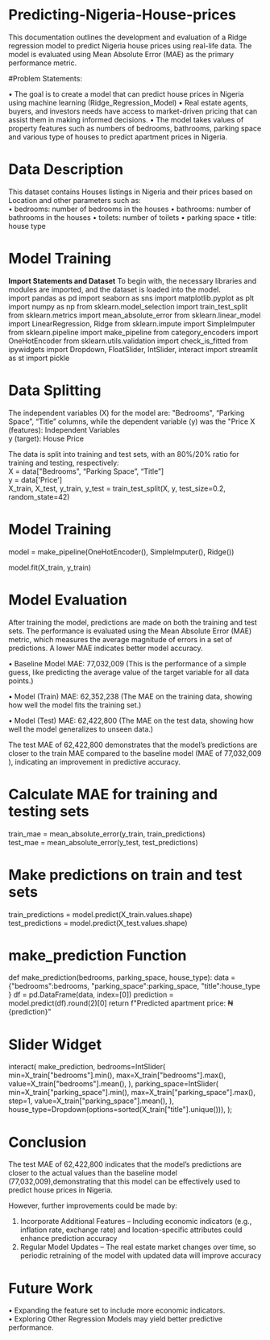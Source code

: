 # Predicting-Nigeria-House-prices

This documentation outlines the development and evaluation of a Ridge regression model to predict Nigeria house prices using real-life data. The model is evaluated using Mean Absolute Error (MAE) as the primary performance metric.


#Problem Statements:

•	The goal is to create a model that can predict house prices in Nigeria using machine learning (Ridge_Regression_Model)
•	Real estate agents, buyers, and investors needs have access to market-driven pricing that can assist them in making informed decisions.
•	The model takes values of property features such as numbers of bedrooms, bathrooms, parking space and various type of houses to predict apartment prices in Nigeria.


# Data Description
This dataset contains Houses listings in Nigeria and their prices based on Location and other parameters such as:<br>
•	bedrooms: number of bedrooms in the houses
•	bathrooms: number of bathrooms in the houses
•	toilets: number of toilets 
•	parking space
•	title: house type


# Model Training

**Import Statements and Dataset**
To begin with, the necessary libraries and modules are imported, and the dataset is loaded into the model.<br>
import pandas as pd
import seaborn as sns
import matplotlib.pyplot as plt
import numpy as np
from sklearn.model_selection import train_test_split
from sklearn.metrics import mean_absolute_error
from sklearn.linear_model import LinearRegression, Ridge
from sklearn.impute import SimpleImputer
from sklearn.pipeline import make_pipeline
from category_encoders import OneHotEncoder
from sklearn.utils.validation import check_is_fitted
from ipywidgets import Dropdown, FloatSlider, IntSlider, interact
import streamlit as st
import pickle

# Data Splitting
The independent variables (X) for the model are: "Bedrooms", “Parking Space”, “Title” columns, while the dependent variable (y) was the "Price
	X (features): Independent Variables<br>
  y (target): House Price<br>

  The data is split into training and test sets, with an 80%/20% ratio for training and testing, respectively:<br>
X = data["Bedrooms", “Parking Space”, “Title”]<br>
y = data['Price']<br>
X_train, X_test, y_train, y_test = train_test_split(X, y, test_size=0.2, random_state=42)

# Model Training
model = make_pipeline(OneHotEncoder(), SimpleImputer(), Ridge())

model.fit(X_train, y_train)

# Model Evaluation

After training the model, predictions are made on both the training and test sets. The performance is evaluated using the Mean Absolute Error (MAE) metric, which measures the average magnitude of errors in a set of predictions. A lower MAE indicates better model accuracy.<br>

•	Baseline Model MAE: 77,032,009  (This is the performance of a simple guess, like predicting the average value of the target variable for all data points.)<br>

•	Model (Train) MAE: 62,352,238 (The MAE on the training data, showing how well the model fits the training set.)<br>

•	Model (Test) MAE: 62,422,800 (The MAE on the test data, showing how well the model generalizes to unseen data.)<br>

The test MAE of 62,422,800 demonstrates that the model’s predictions are closer to the train MAE compared to the baseline model (MAE of 77,032,009 ), indicating an improvement in predictive accuracy.

# Calculate MAE for training and testing sets

train_mae = mean_absolute_error(y_train, train_predictions)<br>
test_mae = mean_absolute_error(y_test, test_predictions)<br>

# Make predictions on train and test sets

train_predictions = model.predict(X_train.values.shape)<br>
test_predictions = model.predict(X_test.values.shape)<br>

# make_prediction Function
def make_prediction(bedrooms, parking_space, house_type):
    data = {"bedrooms":bedrooms,
            "parking_space":parking_space,
            "title":house_type
    }
    df = pd.DataFrame(data, index=[0])
    prediction = model.predict(df).round(2)[0]
    return f"Predicted apartment price: ₦{prediction}"

# Slider Widget
interact(
    make_prediction,
    bedrooms=IntSlider(
        min=X_train["bedrooms"].min(),
        max=X_train["bedrooms"].max(),
        value=X_train["bedrooms"].mean(),
    ),
    parking_space=IntSlider(
        min=X_train["parking_space"].min(),
        max=X_train["parking_space"].max(),
        step=1,
        value=X_train["parking_space"].mean(),
    ),
    house_type=Dropdown(options=sorted(X_train["title"].unique())),
);

# Conclusion
The test MAE of 62,422,800 indicates that the model’s predictions are closer to the actual values than the baseline model (77,032,009),demonstrating that this model can be effectively used to predict house prices in Nigeria.

However, further improvements could be made by:
1.	Incorporate Additional Features – Including economic indicators (e.g., inflation rate, exchange rate) and location-specific attributes could enhance prediction accuracy
2.	Regular Model Updates – The real estate market changes over time, so periodic retraining of the model with updated data will improve accuracy


# Future Work
•	Expanding the feature set to include more economic indicators.<br>
•	Exploring Other Regression Models may yield better predictive performance.

